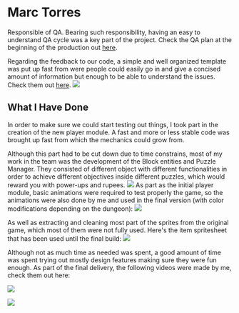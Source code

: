 # Marc Torres

Responsible of QA. 
Bearing such responsibility, having an easy to understand QA cycle was a key part of the project. Check the QA plan at the beginning of the production out [here](https://github.com/BooLAW/Zelda-Project/wiki/QA). 

Regarding the feedback to our code, a simple and well organized template was put up fast from were people could easily go in and give a concised amount of information but enough to be able to understand the issues. Check them out [here](https://github.com/BooLAW/Zelda-Project/issues).
 ![](http://i.imgur.com/7MGEhYQ.png)
## What I Have Done

In order to make sure we could start testing out things, I took part in the creation of the new player module. A fast and more or less stable code was brought up fast from which the mechanics could grow from.
 
Although this part had to be cut down due to time constrains, most of my work in the team was the development of the Block entities and Puzzle Manager. They consisted of different object with different functionalities in order to achieve different objectives inside different puzzles, which would reward you with power-ups and rupees.
![](http://i.imgur.com/t3Y0pMq.png)
As part as the initial player module, basic animations were required to test properly the game, so the animations were also done by me and used in the final version (with color modifications depending on the dungeon): 
![](https://i.gyazo.com/80bfb409599a2e04308eae4e3f534c26.png)

As well as extracting and cleaning most part of the sprites from the original game, which most of them were not fully used. Here's the item spritesheet that has been used until the final build:
![](http://i.imgur.com/Z9CR7nX.png)

Although not as much time as needed was spent, a good amount of time was spent trying out mostly design features making sure they were fun enough. 
As part of the final delivery, the following videos were made by me, check them out here: 

[![](https://img.youtube.com/vi/KBBwDbrTZeM/0.jpg)](https://www.youtube.com/watch?v=KBBwDbrTZeM)  
  
[![](https://img.youtube.com/vi/xASPzPU7PFo/0.jpg)](https://www.youtube.com/watch?v=xASPzPU7PFo)
